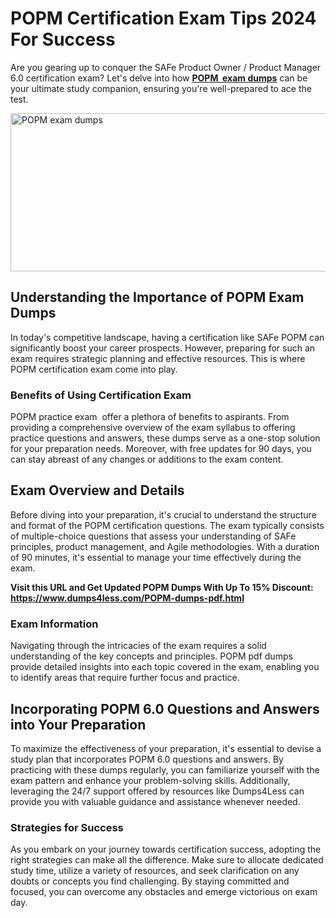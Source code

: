 <h1><strong>POPM Certification Exam&nbsp;Tips 2024 For Success</strong></h1>
<p>Are you gearing up to conquer the SAFe Product Owner / Product Manager 6.0 certification exam? Let's delve into how <a href="https://www.dumps4less.com/POPM-dumps-pdf.html"><strong>POPM&nbsp; exam dumps</strong></a> can be your ultimate study companion, ensuring you're well-prepared to ace the test.</p>
<p><a href="https://www.dumps4less.com/POPM-dumps-pdf.html"><img src="https://i.ibb.co/X5n2HkL/image.png" alt="POPM exam dumps" width="760" height="253" /></a></p>
<h2><strong>Understanding the Importance of POPM Exam Dumps</strong></h2>
<p>In today's competitive landscape, having a certification like SAFe POPM can significantly boost your career prospects. However, preparing for such an exam requires strategic planning and effective resources. This is where POPM certification exam come into play.</p>
<h3><strong>Benefits of Using Certification&nbsp;Exam </strong></h3>
<p>POPM practice exam&nbsp; offer a plethora of benefits to aspirants. From providing a comprehensive overview of the exam syllabus to offering practice questions and answers, these dumps serve as a one-stop solution for your preparation needs. Moreover, with free updates for 90 days, you can stay abreast of any changes or additions to the exam content.</p>
<h2><strong>Exam Overview and Details</strong></h2>
<p>Before diving into your preparation, it's crucial to understand the structure and format of the POPM certification questions. The exam typically consists of multiple-choice questions that assess your understanding of SAFe principles, product management, and Agile methodologies. With a duration of 90 minutes, it's essential to manage your time effectively during the exam.</p>
<p><strong>Visit this URL and Get Updated POPM Dumps With Up To 15% Discount: <a href="https://www.dumps4less.com/POPM-dumps-pdf.html">https://www.dumps4less.com/POPM-dumps-pdf.html</a></strong></p>
<h3><strong>Exam Information</strong></h3>
<p>Navigating through the intricacies of the exam requires a solid understanding of the key concepts and principles. POPM pdf dumps provide detailed insights into each topic covered in the exam, enabling you to identify areas that require further focus and practice.</p>
<h2><strong>Incorporating POPM 6.0 Questions and Answers into Your Preparation</strong></h2>
<p>To maximize the effectiveness of your preparation, it's essential to devise a study plan that incorporates POPM 6.0 questions and answers. By practicing with these dumps regularly, you can familiarize yourself with the exam pattern and enhance your problem-solving skills. Additionally, leveraging the 24/7 support offered by resources like Dumps4Less can provide you with valuable guidance and assistance whenever needed.</p>
<h3><strong>Strategies for Success</strong></h3>
<p>As you embark on your journey towards certification success, adopting the right strategies can make all the difference. Make sure to allocate dedicated study time, utilize a variety of resources, and seek clarification on any doubts or concepts you find challenging. By staying committed and focused, you can overcome any obstacles and emerge victorious on exam day.</p>
